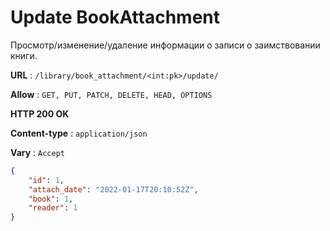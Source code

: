 # Update BookAttachment

Просмотр/изменение/удаление информации о записи о заимствовании книги.

**URL** : `/library/book_attachment/<int:pk>/update/`

**Allow** : `GET, PUT, PATCH, DELETE, HEAD, OPTIONS`

**HTTP 200 OK**

**Content-type** : `application/json`

**Vary** : `Accept`

```json
{
    "id": 1,
    "attach_date": "2022-01-17T20:10:52Z",
    "book": 1,
    "reader": 1
}
```